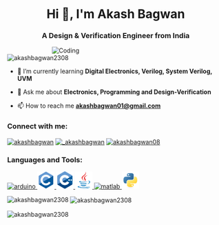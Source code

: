 <h1 align="center">Hi 👋, I'm Akash Bagwan</h1>
<h3 align="center">A Design & Verification Engineer from India</h3>
<img align="right" alt="Coding" width="400" src="https://cdn.dribbble.com/users/1162077/screenshots/3848914/programmer.gif">

<p align="left"> <img src="https://komarev.com/ghpvc/?username=akashbagwan2308&label=Profile%20views&color=0e75b6&style=flat" alt="akashbagwan2308" /> </p>

- 🌱 I’m currently learning **Digital Electronics, Verilog, System Verilog, UVM**

- 💬 Ask me about **Electronics, Programming and Design-Verification**

- 📫 How to reach me **akashbagwan01@gmail.com**

<h3 align="left">Connect with me:</h3>
<p align="left">
<a href="https://linkedin.com/in/akashbagwan" target="blank"><img align="center" src="https://raw.githubusercontent.com/rahuldkjain/github-profile-readme-generator/master/src/images/icons/Social/linked-in-alt.svg" alt="akashbagwan" height="30" width="40" /></a>
<a href="https://instagram.com/_akashbagwan" target="blank"><img align="center" src="https://raw.githubusercontent.com/rahuldkjain/github-profile-readme-generator/master/src/images/icons/Social/instagram.svg" alt="_akashbagwan" height="30" width="40" /></a>
<a href="https://www.codechef.com/users/akashbagwan08" target="blank"><img align="center" src="https://cdn.jsdelivr.net/npm/simple-icons@3.1.0/icons/codechef.svg" alt="akashbagwan08" height="30" width="40" /></a>
</p>

<h3 align="left">Languages and Tools:</h3>
<p align="left"> <a href="https://www.arduino.cc/" target="_blank" rel="noreferrer"> <img src="https://cdn.worldvectorlogo.com/logos/arduino-1.svg" alt="arduino" width="40" height="40"/> </a> <a href="https://www.cprogramming.com/" target="_blank" rel="noreferrer"> <img src="https://raw.githubusercontent.com/devicons/devicon/master/icons/c/c-original.svg" alt="c" width="40" height="40"/> </a> <a href="https://www.w3schools.com/cpp/" target="_blank" rel="noreferrer"> <img src="https://raw.githubusercontent.com/devicons/devicon/master/icons/cplusplus/cplusplus-original.svg" alt="cplusplus" width="40" height="40"/> </a> <a href="https://www.java.com" target="_blank" rel="noreferrer"> <img src="https://raw.githubusercontent.com/devicons/devicon/master/icons/java/java-original.svg" alt="java" width="40" height="40"/> </a> <a href="https://www.mathworks.com/" target="_blank" rel="noreferrer"> <img src="https://upload.wikimedia.org/wikipedia/commons/2/21/Matlab_Logo.png" alt="matlab" width="40" height="40"/> </a> <a href="https://www.python.org" target="_blank" rel="noreferrer"> <img src="https://raw.githubusercontent.com/devicons/devicon/master/icons/python/python-original.svg" alt="python" width="40" height="40"/> </a> </p>

<p><img align="left" src="https://github-readme-stats.vercel.app/api/top-langs?username=akashbagwan2308&show_icons=true&locale=en&layout=compact" alt="akashbagwan2308" /></p>

<p>&nbsp;<img align="center" src="https://github-readme-stats.vercel.app/api?username=akashbagwan2308&show_icons=true&locale=en" alt="akashbagwan2308" /></p>

<p><img align="center" src="https://github-readme-streak-stats.herokuapp.com/?user=akashbagwan2308&" alt="akashbagwan2308" /></p>
